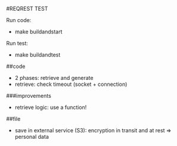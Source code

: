 #REQREST TEST

Run code:
- make buildandstart

Run test:
- make buildandtest

##code
- 2 phases: retrieve and generate
- retrieve: check timeout (socket + connection)

###improvements
- retrieve logic: use a function!

##file
- save in external service (S3): encryption in transit and at rest => personal data
